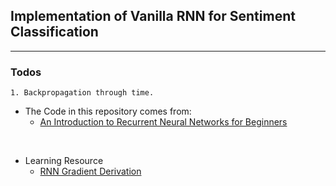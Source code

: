 ## Implementation of Vanilla RNN for Sentiment Classification
---
### Todos 
    1. Backpropagation through time.
   

* The Code in this repository comes from:
    * [An Introduction to Recurrent Neural Networks for Beginners](https://victorzhou.com/blog/intro-to-rnns/)
 
<br>

* Learning Resource
   - [RNN Gradient Derivation](https://github.com/go2carter/nn-learn/blob/master/grad-deriv-tex/rnn-grad-deriv.pdf)

<br>
